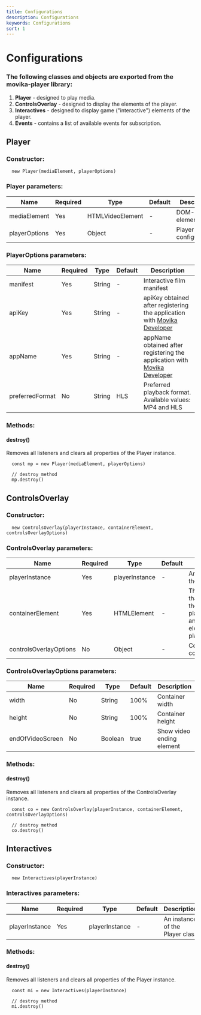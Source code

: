 ```yaml
---
title: Configurations
description: Configurations
keywords: Configurations
sort: 1
---
```


# Configurations

### The following classes and objects are exported from the movika-player library:

1. **Player** - designed to play media.
2. **ControlsOverlay** - designed to display the elements of the player.
3. **Interactives** - designed to display game ("interactive") elements of the player.
4. **Events** - contains a list of available events for subscription.

## Player

### Constructor:

```
  new Player(mediaElement, playerOptions)
```

### **Player parameters**:

| Name          | Required | Type             | Default | Description           |
| ------------- | -------- | ---------------- | ------- | --------------------- |
| mediaElement  | Yes      | HTMLVideoElement | -       | DOM-element           |
| playerOptions | Yes      | Object           | -       | Player configurations |

### **PlayerOptions parameters:**

| Name            | Required | Type   | Default | Description                                                                                              |
| --------------- | -------- | ------ | ------- | -------------------------------------------------------------------------------------------------------- |
| manifest        | Yes      | String | -       | Interactive film manifest                                                                                |
| apiKey          | Yes      | String | -       | apiKey obtained after registering the application with [Movika Developer](https://developer.movika.com)  |
| appName         | Yes      | String | -       | appName obtained after registering the application with [Movika Developer](https://developer.movika.com) |
| preferredFormat | No       | String | HLS     | Preferred playback format. Available values: MP4 and HLS                                                 |

### Methods:

#### destroy()

Removes all listeners and clears all properties of the Player instance.

```
  const mp = new Player(mediaElement, playerOptions)

  // destroy method
  mp.destroy()
```

## ControlsOverlay

### Constructor:

```
  new ControlsOverlay(playerInstance, containerElement, controlsOverlayOptions)
```

### **ControlsOverlay parameters:**

| Name                   | Required | Type           | Default | Description                                                                                      |
| ---------------------- | -------- | -------------- | ------- | ------------------------------------------------------------------------------------------------ |
| playerInstance         | Yes      | playerInstance | -       | An instance of the Player class                                                                  |
| containerElement       | Yes      | HTMLElement    | -       | The element that will contain the player itself, player controls and game elements of the player |
| controlsOverlayOptions | No       | Object         | -       | ControlsOverlay configurations                                                                   |

### **ControlsOverlayOptions parameters:**

| Name             | Required | Type    | Default | Description               |
| ---------------- | -------- | ------- | ------- | ------------------------- |
| width            | No       | String  | 100%    | Container width           |
| height           | No       | String  | 100%    | Container height          |
| endOfVideoScreen | No       | Boolean | true    | Show video ending element |

### Methods:

#### destroy()

Removes all listeners and clears all properties of the ControlsOverlay instance.

```
  const co = new ControlsOverlay(playerInstance, containerElement, controlsOverlayOptions)

  // destroy method
  co.destroy()
```

## Interactives

### Constructor:

```
  new Interactives(playerInstance)
```

### **Interactives parameters:**

| Name           | Required | Type           | Default | Description                     |
| -------------- | -------- | -------------- | ------- | ------------------------------- |
| playerInstance | Yes      | playerInstance | -       | An instance of the Player class |

### Methods:

#### destroy()

Removes all listeners and clears all properties of the Player instance.

```
  const mi = new Interactives(playerInstance)

  // destroy method
  mi.destroy()
```
